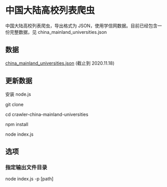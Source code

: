 # 中国大陆高校列表爬虫
中国大陆高校列表爬虫，导出格式为 JSON，使用学信网数据。目前已经包含一份完整数据，见 china_mainland_universities.json

## 数据
[china_mainland_universities.json](./china_mainland_universities.json) (截止到 2020.11.18)

## 更新数据
安装 node.js

git clone

cd crawler-china-mainland-universities

npm install

node index.js

## 选项

### 指定输出文件目录
node index.js -p [path]
